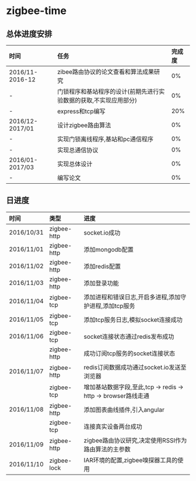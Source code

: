 # zigbee-time

## 总体进度安排

| 时间                 | 任务                                   | 完成度 |
| :-------------       |:-------------                          |:-----  |
| 2016/11-2016-12      | zibee路由协议的论文查看和算法成果研究  | 0%     |
| -                    | 门锁程序和基站程序的设计(前期先进行实验数据的获取,不实现应用部分)   |   0%  |
| -                    | express和tcp编写                    |    20%  |
| 2016/12-2017/01      | 设计zigbee路由算法  | 0%     |
| -                    | 实现门锁离线程序,基站和pc通信程序   |   0%  |
| -                    | 实现总通信协议                      |    0%  |
| 2016/01-2017/03      | 实现总体设计  | 0%     |
| -                    | 编写论文  |   0%  |

## 日进度

| 时间          | 类型           | 进度    |
|:------------- |:------------- |:-----  |
| 2016/10/31    | zigbee-http   | socket.io成功 |
| 2016/11/01    | zigbee-http   | 添加mongodb配置 |
| 2016/11/02    | zigbee-http   | 添加redis配置 |
| 2016/11/03    | zigbee-http   | 添加登录功能 |
| 2016/11/04    | zigbee-tcp    | 添加进程和错误日志,开启多进程,添加守护进程,添加tcp服务 |
| 2016/11/05    | zigbee-tcp    | 添加tcp服务日志,模拟socket连接成功 |
| 2016/11/06    | zigbee-tcp    | socket连接状态通过redis发布成功 |
|               | zigbee-http   | 成功订阅tcp服务的socket连接状态  |
| 2016/11/07    | zigbee-http    | redis订阅数据成功通过socket.io发送至浏览器 |
|               | zigbee-tcp   | 增加基站数据字段,至此,tcp -> redis -> http -> browser路线走通  |
| 2016/11/08    | zigbee-http    | 添加图表曲线插件,引入angular |
|               | zigbee-tcp   | 连接真实设备两台成功  |
| 2016/11/09    | zigbee-http    | zigbee路由协议研究,决定使用RSSI作为路由算法的主参数 |
| 2016/11/10    | zigbee-lock    | IAR环境的配置,zigbee嗅探器工具的使用 |



